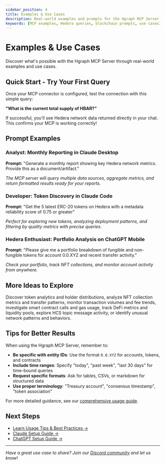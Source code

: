 ```yaml
---
sidebar_position: 4
title: Examples & Use Cases
description: Real-world examples and prompts for the Hgraph MCP Server
keywords: [MCP examples, Hedera queries, blockchain prompts, use cases]
---
```


# Examples & Use Cases

Discover what's possible with the Hgraph MCP Server through real-world examples and use cases.

## Quick Start - Try Your First Query

Once your MCP connector is configured, test the connection with this simple query:

**"What is the current total supply of HBAR?"**

If successful, you'll see Hedera network data returned directly in your chat. This confirms your MCP is working correctly!

## Prompt Examples

### Analyst: Monthly Reporting in Claude Desktop

**Prompt:** "Generate a monthly report showing key Hedera network metrics. Provide this as a document/artifact."

*The MCP server will query multiple data sources, aggregate metrics, and return formatted results ready for your reports.*

### Developer: Token Discovery in Claude Code

**Prompt:** "Get the 5 latest ERC-20 tokens on Hedera with a metadata reliability score of 0.75 or greater"

*Perfect for exploring new tokens, analyzing deployment patterns, and filtering by quality metrics with precise queries.*

### Hedera Enthusiast: Portfolio Analysis on ChatGPT Mobile

**Prompt:** "Please give me a portfolio breakdown of fungible and non-fungible tokens for account 0.0.XYZ and recent transfer activity."

*Check your portfolio, track NFT collections, and monitor account activity from anywhere.*

## More Ideas to Explore

Discover token analytics and holder distributions, analyze NFT collection metrics and transfer patterns, monitor transaction volumes and fee trends, investigate smart contract calls and gas usage, track DeFi metrics and liquidity pools, explore HCS topic message activity, or identify unusual network patterns and behaviors.

## Tips for Better Results

When using the Hgraph MCP Server, remember to:

- **Be specific with entity IDs**: Use the format `0.0.XYZ` for accounts, tokens, and contracts
- **Include time ranges**: Specify "today", "past week", "last 30 days" for time-bound queries
- **Request specific formats**: Ask for tables, CSVs, or markdown for structured data
- **Use proper terminology**: "Treasury account", "consensus timestamp", "token association"

For more detailed guidance, see our [comprehensive usage guide](./usage-guide).

## Next Steps

- [Learn Usage Tips & Best Practices →](./usage-guide)
- [Claude Setup Guide →](./setup-claude)
- [ChatGPT Setup Guide →](./setup-chatgpt)

---

*Have a great use case to share? Join our [Discord community](https://discord.gg/dwxpRHHVWX) and let us know!*